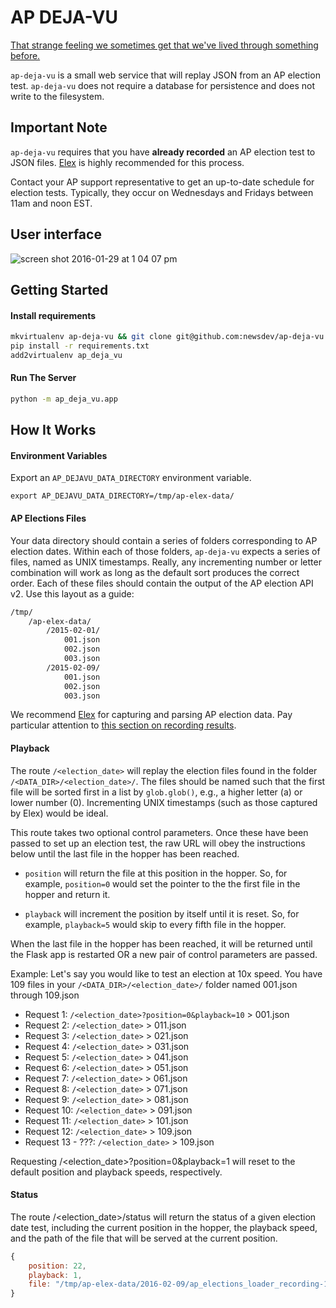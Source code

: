 # AP DEJA-VU
[That strange feeling we sometimes get that we've lived through something before.](https://www.youtube.com/watch?v=G2eUopy9sd8)

`ap-deja-vu` is a small web service that will replay JSON from an AP election test. `ap-deja-vu` does not require a database for persistence and does not write to the filesystem.

## Important Note
`ap-deja-vu` requires that you have **already recorded** an AP election test to JSON files. [Elex](http://elex.readthedocs.org/en/latest/recording.html#flat-files) is highly recommended for this process.

Contact your AP support representative to get an up-to-date schedule for election tests. Typically, they occur on Wednesdays and Fridays between 11am and noon EST.

## User interface
![screen shot 2016-01-29 at 1 04 07 pm](https://cloud.githubusercontent.com/assets/109988/12683723/d2134152-c688-11e5-8ac1-9c65a2a3c33a.png)

## Getting Started
#### Install requirements
```bash
mkvirtualenv ap-deja-vu && git clone git@github.com:newsdev/ap-deja-vu.git && cd ap-deja-vu
pip install -r requirements.txt
add2virtualenv ap_deja_vu
```

#### Run The Server
```bash
python -m ap_deja_vu.app
```

## How It Works

#### Environment Variables

Export an `AP_DEJAVU_DATA_DIRECTORY` environment variable.

```
export AP_DEJAVU_DATA_DIRECTORY=/tmp/ap-elex-data/
```

#### AP Elections Files

Your data directory should contain a series of folders corresponding to AP election dates. Within each of those folders, `ap-deja-vu` expects a series of files, named as UNIX timestamps. Really, any incrementing number or letter combination will work as long as the default sort produces the correct order. Each of these files should contain the output of the AP election API v2. Use this layout as a guide:

```bash
/tmp/
    /ap-elex-data/
        /2015-02-01/
            001.json
            002.json
            003.json
        /2015-02-09/
            001.json
            002.json
            003.json
```

We recommend [Elex](https://github.com/newsdev/elex/) for capturing and parsing AP election data. Pay particular attention to [this section on recording results](http://elex.readthedocs.org/en/latest/recording.html#flat-files). 

#### Playback

The route `/<election_date>` will replay the election files found in the folder
`/<DATA_DIR>/<election_date>/`. The files should be named such that the first file
will be sorted first in a list by `glob.glob()`, e.g., a higher letter (a) or lower
number (0). Incrementing UNIX timestamps (such as those captured by Elex) would be
ideal.

This route takes two optional control parameters. Once these have been passed to set
up an election test, the raw URL will obey the instructions below until the last
file in the hopper has been reached.

* `position` will return the file at this position in the hopper. So, for example,
`position=0` would set the pointer to the the first file in the hopper and return it.

* `playback` will increment the position by itself until it is reset. So, for example, 
`playback=5` would skip to every fifth file in the hopper.

When the last file in the hopper has been reached, it will be returned until the Flask
app is restarted OR a new pair of control parameters are passed.

Example: Let's say you would like to test an election at 10x speed. You have 109
files in your `/<DATA_DIR>/<election_date>/` folder named 001.json through 109.json

* Request 1: `/<election_date>?position=0&playback=10` > 001.json
* Request 2: `/<election_date>` > 011.json
* Request 3: `/<election_date>` > 021.json
* Request 4: `/<election_date>` > 031.json
* Request 5: `/<election_date>` > 041.json
* Request 6: `/<election_date>` > 051.json
* Request 7: `/<election_date>` > 061.json
* Request 8: `/<election_date>` > 071.json
* Request 9: `/<election_date>` > 081.json
* Request 10: `/<election_date>` > 091.json
* Request 11: `/<election_date>` > 101.json
* Request 12: `/<election_date>` > 109.json
* Request 13 - ???: `/<election_date>` > 109.json

Requesting /<election_date>?position=0&playback=1 will reset to the default position
and playback speeds, respectively.

#### Status

The route /<election_date>/status will return the status of a given
election date test, including the current position in the hopper, the
playback speed, and the path of the file that will be served at the current
position.

```javascript
{
    position: 22,
    playback: 1,
    file: "/tmp/ap-elex-data/2016-02-09/ap_elections_loader_recording-1449676507.json"
}
```